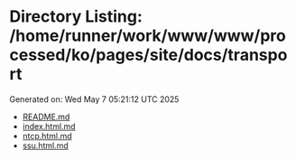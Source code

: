 # Directory Listing: /home/runner/work/www/www/processed/ko/pages/site/docs/transport
Generated on: Wed May  7 05:21:12 UTC 2025

- [README.md](README.md)
- [index.html.md](index.html.md)
- [ntcp.html.md](ntcp.html.md)
- [ssu.html.md](ssu.html.md)

